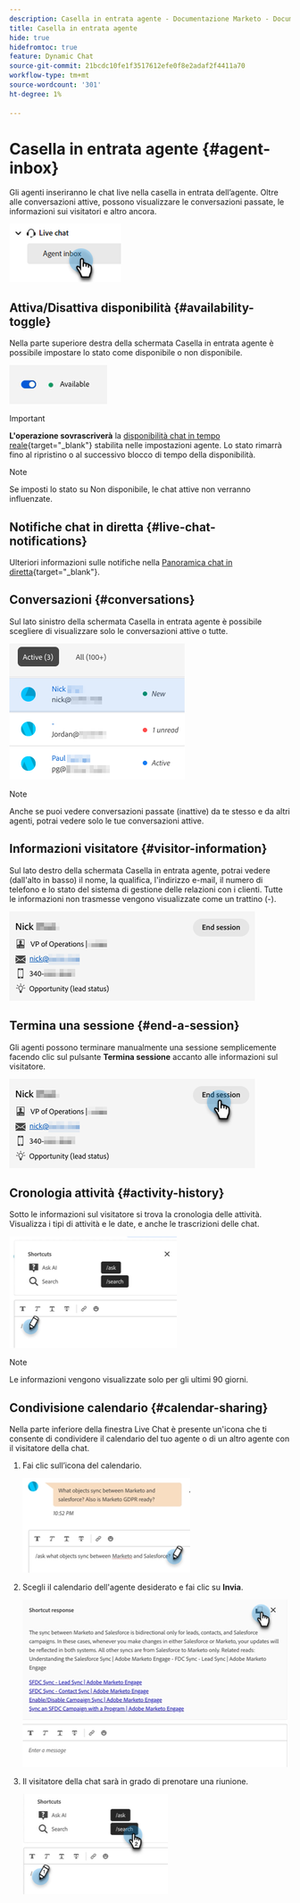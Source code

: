 ```yaml
---
description: Casella in entrata agente - Documentazione Marketo - Documentazione del prodotto
title: Casella in entrata agente
hide: true
hidefromtoc: true
feature: Dynamic Chat
source-git-commit: 21bcdc10fe1f3517612efe0f8e2adaf2f4411a70
workflow-type: tm+mt
source-wordcount: '301'
ht-degree: 1%

---
```


# Casella in entrata agente {#agent-inbox}

Gli agenti inseriranno le chat live nella casella in entrata dell’agente. Oltre alle conversazioni attive, possono visualizzare le conversazioni passate, le informazioni sui visitatori e altro ancora.

![](assets/agent-inbox-1.png)

## Attiva/Disattiva disponibilità {#availability-toggle}

Nella parte superiore destra della schermata Casella in entrata agente è possibile impostare lo stato come disponibile o non disponibile.

![](assets/agent-inbox-2.png)

>[!IMPORTANT]
>
>**L&#39;operazione sovrascriverà** la [disponibilità chat in tempo reale](/help/marketo/product-docs/demand-generation/dynamic-chat/setup-and-configuration/agent-settings.md#live-chat-availability){target="_blank"} stabilita nelle impostazioni agente. Lo stato rimarrà fino al ripristino o al successivo blocco di tempo della disponibilità.

>[!NOTE]
>
>Se imposti lo stato su Non disponibile, le chat attive non verranno influenzate.

## Notifiche chat in diretta {#live-chat-notifications}

Ulteriori informazioni sulle notifiche nella [Panoramica chat in diretta](/help/marketo/product-docs/demand-generation/dynamic-chat/live-chat/live-chat-overview.md#live-chat-notifications){target="_blank"}.

## Conversazioni {#conversations}

Sul lato sinistro della schermata Casella in entrata agente è possibile scegliere di visualizzare solo le conversazioni attive o tutte.

![](assets/agent-inbox-4.png)

>[!NOTE]
>
>Anche se puoi vedere conversazioni passate (inattive) da te stesso e da altri agenti, potrai vedere solo le tue conversazioni attive.

## Informazioni visitatore {#visitor-information}

Sul lato destro della schermata Casella in entrata agente, potrai vedere (dall&#39;alto in basso) il nome, la qualifica, l&#39;indirizzo e-mail, il numero di telefono e lo stato del sistema di gestione delle relazioni con i clienti. Tutte le informazioni non trasmesse vengono visualizzate come un trattino (-).

![](assets/agent-inbox-5.png)

## Termina una sessione {#end-a-session}

Gli agenti possono terminare manualmente una sessione semplicemente facendo clic sul pulsante **Termina sessione** accanto alle informazioni sul visitatore.

![](assets/agent-inbox-6.png)

## Cronologia attività {#activity-history}

Sotto le informazioni sul visitatore si trova la cronologia delle attività. Visualizza i tipi di attività e le date, e anche le trascrizioni delle chat.

![](assets/agent-inbox-7.png)

>[!NOTE]
>
>Le informazioni vengono visualizzate solo per gli ultimi 90 giorni.

## Condivisione calendario {#calendar-sharing}

Nella parte inferiore della finestra Live Chat è presente un&#39;icona che ti consente di condividere il calendario del tuo agente o di un altro agente con il visitatore della chat.

1. Fai clic sull’icona del calendario.

   ![](assets/agent-inbox-8.png)

1. Scegli il calendario dell&#39;agente desiderato e fai clic su **Invia**.

   ![](assets/agent-inbox-9.png)

1. Il visitatore della chat sarà in grado di prenotare una riunione.

   ![](assets/agent-inbox-10.png)
